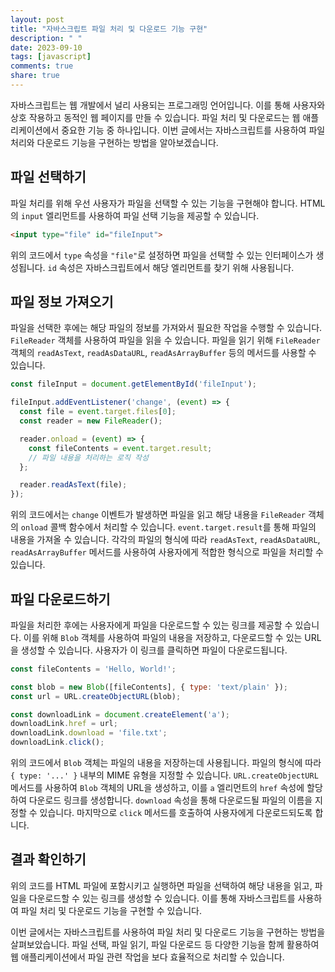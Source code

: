 ```yaml
---
layout: post
title: "자바스크립트 파일 처리 및 다운로드 기능 구현"
description: " "
date: 2023-09-10
tags: [javascript]
comments: true
share: true
---
```


자바스크립트는 웹 개발에서 널리 사용되는 프로그래밍 언어입니다. 이를 통해 사용자와 상호 작용하고 동적인 웹 페이지를 만들 수 있습니다. 파일 처리 및 다운로드는 웹 애플리케이션에서 중요한 기능 중 하나입니다. 이번 글에서는 자바스크립트를 사용하여 파일 처리와 다운로드 기능을 구현하는 방법을 알아보겠습니다.

## 파일 선택하기

파일 처리를 위해 우선 사용자가 파일을 선택할 수 있는 기능을 구현해야 합니다. HTML의 `input` 엘리먼트를 사용하여 파일 선택 기능을 제공할 수 있습니다.

```html
<input type="file" id="fileInput">
```

위의 코드에서 `type` 속성을 `"file"`로 설정하면 파일을 선택할 수 있는 인터페이스가 생성됩니다. `id` 속성은 자바스크립트에서 해당 엘리먼트를 찾기 위해 사용됩니다.

## 파일 정보 가져오기

파일을 선택한 후에는 해당 파일의 정보를 가져와서 필요한 작업을 수행할 수 있습니다. `FileReader` 객체를 사용하여 파일을 읽을 수 있습니다. 파일을 읽기 위해 `FileReader` 객체의 `readAsText`, `readAsDataURL`, `readAsArrayBuffer` 등의 메서드를 사용할 수 있습니다.

```javascript
const fileInput = document.getElementById('fileInput');

fileInput.addEventListener('change', (event) => {
  const file = event.target.files[0];
  const reader = new FileReader();

  reader.onload = (event) => {
    const fileContents = event.target.result;
    // 파일 내용을 처리하는 로직 작성
  };

  reader.readAsText(file);
});
```

위의 코드에서는 `change` 이벤트가 발생하면 파일을 읽고 해당 내용을 `FileReader` 객체의 `onload` 콜백 함수에서 처리할 수 있습니다. `event.target.result`를 통해 파일의 내용을 가져올 수 있습니다. 각각의 파일의 형식에 따라 `readAsText`, `readAsDataURL`, `readAsArrayBuffer` 메서드를 사용하여 사용자에게 적합한 형식으로 파일을 처리할 수 있습니다.

## 파일 다운로드하기

파일을 처리한 후에는 사용자에게 파일을 다운로드할 수 있는 링크를 제공할 수 있습니다. 이를 위해 `Blob` 객체를 사용하여 파일의 내용을 저장하고, 다운로드할 수 있는 URL을 생성할 수 있습니다. 사용자가 이 링크를 클릭하면 파일이 다운로드됩니다.

```javascript
const fileContents = 'Hello, World!';

const blob = new Blob([fileContents], { type: 'text/plain' });
const url = URL.createObjectURL(blob);

const downloadLink = document.createElement('a');
downloadLink.href = url;
downloadLink.download = 'file.txt';
downloadLink.click();
```

위의 코드에서 `Blob` 객체는 파일의 내용을 저장하는데 사용됩니다. 파일의 형식에 따라 `{ type: '...' }` 내부의 MIME 유형을 지정할 수 있습니다. `URL.createObjectURL` 메서드를 사용하여 `Blob` 객체의 URL을 생성하고, 이를 `a` 엘리먼트의 `href` 속성에 할당하여 다운로드 링크를 생성합니다. `download` 속성을 통해 다운로드될 파일의 이름을 지정할 수 있습니다. 마지막으로 `click` 메서드를 호출하여 사용자에게 다운로드되도록 합니다.

## 결과 확인하기

위의 코드를 HTML 파일에 포함시키고 실행하면 파일을 선택하여 해당 내용을 읽고, 파일을 다운로드할 수 있는 링크를 생성할 수 있습니다. 이를 통해 자바스크립트를 사용하여 파일 처리 및 다운로드 기능을 구현할 수 있습니다.

이번 글에서는 자바스크립트를 사용하여 파일 처리 및 다운로드 기능을 구현하는 방법을 살펴보았습니다. 파일 선택, 파일 읽기, 파일 다운로드 등 다양한 기능을 함께 활용하여 웹 애플리케이션에서 파일 관련 작업을 보다 효율적으로 처리할 수 있습니다.